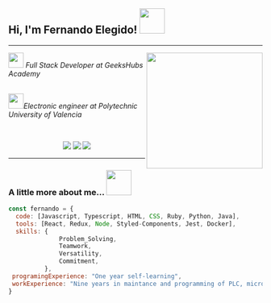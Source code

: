 
<h2> Hi, I'm Fernando Elegido! <img src="https://media2.giphy.com/media/v1.Y2lkPTc5MGI3NjExeTluZzluMGxsdzk5dWI0eHptMHc4NWFnd2drYjFrb2R4ZjI3MnZwdyZlcD12MV9pbnRlcm5hbF9naWZfYnlfaWQmY3Q9cw/NFGhfDRVAml9khfvzP/giphy.gif" width="50"></h2>

***

<img align='right' src="https://media3.giphy.com/media/v1.Y2lkPTc5MGI3NjExbTZscmRmem82Ym8zeTB5MnRoeDFoeGR5eW9rcWtvNXdkaGNtN2V1eCZlcD12MV9pbnRlcm5hbF9naWZfYnlfaWQmY3Q9Zw/qgQUggAC3Pfv687qPC/giphy.gif" width="230">

<p><img src="https://media1.giphy.com/media/v1.Y2lkPTc5MGI3NjExd3pveDM3bDVieTQ5cTY4NmU5bmh2ZW1tMjZrZmo5eWJoZnkxaDB1YyZlcD12MV9pbnRlcm5hbF9naWZfYnlfaWQmY3Q9cw/QTfX9Ejfra3ZmNxh6B/giphy.gif" width="30"> <em>Full Stack Developer at GeeksHubs Academy</a>


</br><img src="https://media4.giphy.com/media/v1.Y2lkPTc5MGI3NjExM2RsNzdtd3Nmbjd5eXZhbnA4OGFlM2RtNmFodzRmb2Zucm8xZnFuMCZlcD12MV9pbnRlcm5hbF9naWZfYnlfaWQmY3Q9cw/Yxw6WMuEWRgkhukzdI/giphy.gif" width="30">Electronic engineer at Polytechnic University of Valencia </a>
</em></p>
</br>

<div align="center">
<a href="https://github.com/ferelbue" target="_blank"><img src="https://img.shields.io/badge/github-24292F?style=for-the-badge&logo=github&logoColor=white" target="_blank"></a> 
<a href = "mailto:ferelbue@gmail.com"><img src="https://img.shields.io/badge/Gmail-C6362C?style=for-the-badge&logo=gmail&logoColor=white" target="_blank"></a>
<a href="https://www.linkedin.com/in/fernando-elegido" target="_blank"><img src="https://img.shields.io/badge/-LinkedIn-%230077B5?style=for-the-badge&logo=linkedin&logoColor=white" target="_blank"></a> 
</div>

***

### A little more about me...   <img src="https://media0.giphy.com/media/v1.Y2lkPTc5MGI3NjExZ3NhMXE1b2UyY2F0aDkzdHNyeXRuODhlODYyZHFoc3NwemU4ZjJlbiZlcD12MV9pbnRlcm5hbF9naWZfYnlfaWQmY3Q9cw/igPDtkfSJZMFwE0LP8/giphy.gif" width="50"> 

```javascript
const fernando = {
  code: [Javascript, Typescript, HTML, CSS, Ruby, Python, Java],
  tools: [React, Redux, Node, Styled-Components, Jest, Docker],
  skills: {
              Problem_Solving,
              Teamwork,
              Versatility,
              Commitment,
          },
 programingExperience: "One year self-learning",
 workExperience: "Nine years in maintance and programming of PLC, micro-controllers, robots and CNC"
}
```
